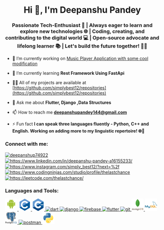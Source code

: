 <h1 align="center">Hi 👋, I'm Deepanshu Pandey</h1>
<h3 align="center">Passionate Tech-Enthusiast 🚀 | Always eager to learn and explore new technologies 🌐 | Coding, creating, and contributing to the digital world 💻 | Open-source advocate and lifelong learner 📚 | Let's build the future together! 🔧✨</h3>

- 🔭 I’m currently working on [Music Player Application with some cool modification](https://github.com/simplybest12/music_player)

- 🌱 I’m currently learning **Rest Framework Using FastApi**

- 👨‍💻 All of my projects are available at [https://github.com/simplybest12/repositories](https://github.com/simplybest12/repositories)

- 💬 Ask me about **Flutter, Django ,Data Structures**

- 📫 How to reach me **deepanshupandey144@gmail.com**

- ⚡ Fun fact **I can speak three languages fluently - Python, C++ and English. Working on adding more to my linguistic repertoire! 🌐🐍**

<h3 align="left">Connect with me:</h3>
<p align="left">
<a href="https://twitter.com/deepanshup74922" target="blank"><img align="center" src="https://raw.githubusercontent.com/rahuldkjain/github-profile-readme-generator/master/src/images/icons/Social/twitter.svg" alt="deepanshup74922" height="30" width="40" /></a>
<a href="https://linkedin.com/in/https://www.linkedin.com/in/deepanshu-pandey-a16155233/" target="blank"><img align="center" src="https://raw.githubusercontent.com/rahuldkjain/github-profile-readme-generator/master/src/images/icons/Social/linked-in-alt.svg" alt="https://www.linkedin.com/in/deepanshu-pandey-a16155233/" height="30" width="40" /></a>
<a href="https://instagram.com/https://www.instagram.com/simply_best12/?next=%2f" target="blank"><img align="center" src="https://raw.githubusercontent.com/rahuldkjain/github-profile-readme-generator/master/src/images/icons/Social/instagram.svg" alt="https://www.instagram.com/simply_best12/?next=%2f" height="30" width="40" /></a>
<a href="https://www.codechef.com/users/https://www.codingninjas.com/studio/profile/thelastchance" target="blank"><img align="center" src="https://cdn.jsdelivr.net/npm/simple-icons@3.1.0/icons/codechef.svg" alt="https://www.codingninjas.com/studio/profile/thelastchance" height="30" width="40" /></a>
<a href="https://www.leetcode.com/https://leetcode.com/thelastchance/" target="blank"><img align="center" src="https://raw.githubusercontent.com/rahuldkjain/github-profile-readme-generator/master/src/images/icons/Social/leet-code.svg" alt="https://leetcode.com/thelastchance/" height="30" width="40" /></a>
</p>

<h3 align="left">Languages and Tools:</h3>
<p align="left"> <a href="https://developer.android.com" target="_blank" rel="noreferrer"> <img src="https://raw.githubusercontent.com/devicons/devicon/master/icons/android/android-original-wordmark.svg" alt="android" width="40" height="40"/> </a> <a href="https://www.cprogramming.com/" target="_blank" rel="noreferrer"> <img src="https://raw.githubusercontent.com/devicons/devicon/master/icons/c/c-original.svg" alt="c" width="40" height="40"/> </a> <a href="https://www.w3schools.com/cpp/" target="_blank" rel="noreferrer"> <img src="https://raw.githubusercontent.com/devicons/devicon/master/icons/cplusplus/cplusplus-original.svg" alt="cplusplus" width="40" height="40"/> </a> <a href="https://dart.dev" target="_blank" rel="noreferrer"> <img src="https://www.vectorlogo.zone/logos/dartlang/dartlang-icon.svg" alt="dart" width="40" height="40"/> </a> <a href="https://www.djangoproject.com/" target="_blank" rel="noreferrer"> <img src="https://cdn.worldvectorlogo.com/logos/django.svg" alt="django" width="40" height="40"/> </a> <a href="https://firebase.google.com/" target="_blank" rel="noreferrer"> <img src="https://www.vectorlogo.zone/logos/firebase/firebase-icon.svg" alt="firebase" width="40" height="40"/> </a> <a href="https://flutter.dev" target="_blank" rel="noreferrer"> <img src="https://www.vectorlogo.zone/logos/flutterio/flutterio-icon.svg" alt="flutter" width="40" height="40"/> </a> <a href="https://git-scm.com/" target="_blank" rel="noreferrer"> <img src="https://www.vectorlogo.zone/logos/git-scm/git-scm-icon.svg" alt="git" width="40" height="40"/> </a> <a href="https://www.mongodb.com/" target="_blank" rel="noreferrer"> <img src="https://raw.githubusercontent.com/devicons/devicon/master/icons/mongodb/mongodb-original-wordmark.svg" alt="mongodb" width="40" height="40"/> </a> <a href="https://www.mysql.com/" target="_blank" rel="noreferrer"> <img src="https://raw.githubusercontent.com/devicons/devicon/master/icons/mysql/mysql-original-wordmark.svg" alt="mysql" width="40" height="40"/> </a> <a href="https://www.postgresql.org" target="_blank" rel="noreferrer"> <img src="https://raw.githubusercontent.com/devicons/devicon/master/icons/postgresql/postgresql-original-wordmark.svg" alt="postgresql" width="40" height="40"/> </a> <a href="https://postman.com" target="_blank" rel="noreferrer"> <img src="https://www.vectorlogo.zone/logos/getpostman/getpostman-icon.svg" alt="postman" width="40" height="40"/> </a> <a href="https://www.python.org" target="_blank" rel="noreferrer"> <img src="https://raw.githubusercontent.com/devicons/devicon/master/icons/python/python-original.svg" alt="python" width="40" height="40"/> </a> </p>
